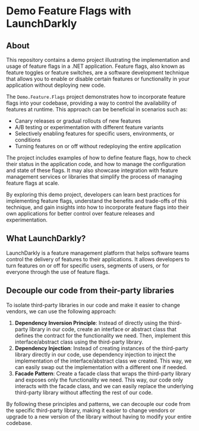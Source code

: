 # Demo Feature Flags with LaunchDarkly

## About
This repository contains a demo project illustrating the implementation and usage of feature flags in a .NET application. Feature flags, also known as feature toggles or feature switches, are a software development technique that allows you to enable or disable certain features or functionality in your application without deploying new code.

The `Demo.Feature.Flags` project demonstrates how to incorporate feature flags into your codebase, providing a way to control the availability of features at runtime. This approach can be beneficial in scenarios such as:

- Canary releases or gradual rollouts of new features
- A/B testing or experimentation with different feature variants
- Selectively enabling features for specific users, environments, or conditions
- Turning features on or off without redeploying the entire application

The project includes examples of how to define feature flags, how to check their status in the application code, and how to manage the configuration and state of these flags. It may also showcase integration with feature management services or libraries that simplify the process of managing feature flags at scale.

By exploring this demo project, developers can learn best practices for implementing feature flags, understand the benefits and trade-offs of this technique, and gain insights into how to incorporate feature flags into their own applications for better control over feature releases and experimentation.

## What  LaunchDarkly?
LaunchDarkly is a feature management platform that helps software teams control the delivery of features to their applications. It allows developers to turn features on or off for specific users, segments of users, or for everyone through the use of feature flags.

## Decouple our code from their-party libraries

To isolate third-party libraries in our code and make it easier to change vendors, we can use the following approach:

1. __Dependency Inversion Principle__: Instead of directly using the third-party library in our code, create an interface or abstract class that defines the contract for the functionality we need. Then, implement this interface/abstract class using the third-party library.
2. __Dependency Injection__: Instead of creating instances of the third-party library directly in our code, use dependency injection to inject the implementation of the interface/abstract class we created. This way, we can easily swap out the implementation with a different one if needed.
3. __Facade Pattern__: Create a facade class that wraps the third-party library and exposes only the functionality we need. This way, our code only interacts with the facade class, and we can easily replace the underlying third-party library without affecting the rest of our code.

By following these principles and patterns, we can decouple our code from the specific third-party library, making it easier to change vendors or upgrade to a new version of the library without having to modify your entire codebase.

